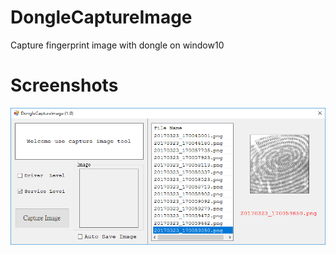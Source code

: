 # DongleCaptureImage
Capture fingerprint image with dongle on window10

# Screenshots
![](screenshots/1.png)
